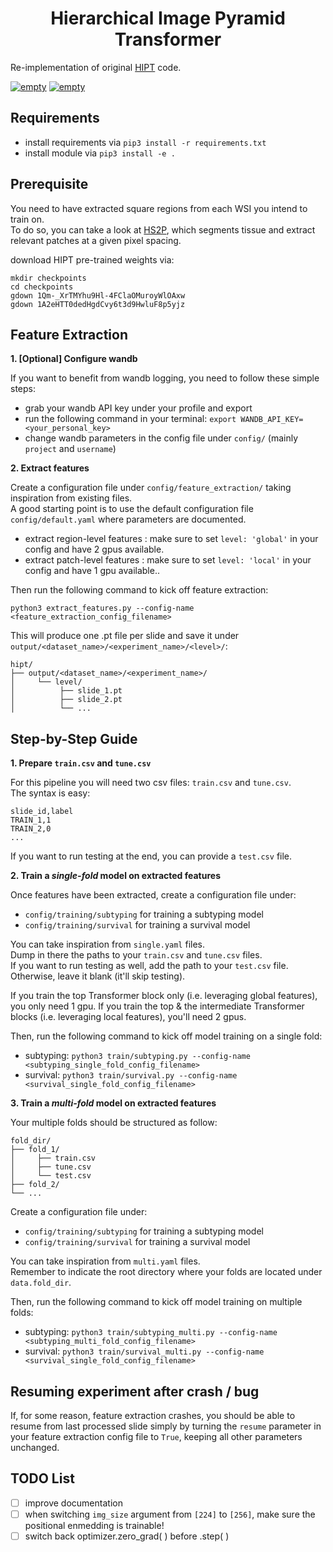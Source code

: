 <h1 align="center">Hierarchical Image Pyramid Transformer</h2>


Re-implementation of original [HIPT](https://github.com/mahmoodlab/HIPT) code. 

<p>
   <a href="https://github.com/psf/black"><img alt="empty" src=https://img.shields.io/badge/code%20style-black-000000.svg></a>
   <a href="https://github.com/PyCQA/pylint"><img alt="empty" src=https://img.shields.io/github/stars/clemsgrs/hs2p?style=social></a>
</p>

## Requirements

- install requirements via `pip3 install -r requirements.txt`
- install module via `pip3 install -e .`

## Prerequisite

You need to have extracted square regions from each WSI you intend to train on.<br>
To do so, you can take a look at [HS2P](https://github.com/clemsgrs/hs2p), which segments tissue and extract relevant patches at a given pixel spacing.


download HIPT pre-trained weights via:

```
mkdir checkpoints
cd checkpoints
gdown 1Qm-_XrTMYhu9Hl-4FClaOMuroyWlOAxw
gdown 1A2eHTT0dedHgdCvy6t3d9HwluF8p5yjz
```

## Feature Extraction

**1. [Optional] Configure wandb**

If you want to benefit from wandb logging, you need to follow these simple steps:
 - grab your wandb API key under your profile and export
 - run the following command in your terminal: `export WANDB_API_KEY=<your_personal_key>`
 - change wandb parameters in the config file under `config/` (mainly `project` and `username`)

**2. Extract features**

Create a configuration file under `config/feature_extraction/` taking inspiration from existing files.<br>
A good starting point is to use the default configuration file `config/default.yaml` where parameters are documented.

- extract region-level features : make sure to set `level: 'global'` in your config and have 2 gpus available.<br>
- extract patch-level features : make sure to set `level: 'local'` in your config and have 1 gpu available..<br>

Then run the following command to kick off feature extraction:

`python3 extract_features.py --config-name <feature_extraction_config_filename>`

This will produce one .pt file per slide and save it under `output/<dataset_name>/<experiment_name>/<level>/`:

```
hipt/
├── output/<dataset_name>/<experiment_name>/
│     └── level/
│          ├── slide_1.pt
│          ├── slide_2.pt
│          └── ...
```

## Step-by-Step Guide 

**1. Prepare `train.csv` and `tune.csv`**

For this pipeline you will need two csv files: `train.csv` and `tune.csv`.<br>
The syntax is easy:

```
slide_id,label
TRAIN_1,1
TRAIN_2,0
...
```

If you want to run testing at the end, you can provide a `test.csv` file.

**2. Train a *single-fold* model on extracted features**

Once features have been extracted, create a configuration file under:

- `config/training/subtyping` for training a subtyping model 
- `config/training/survival` for training a survival model 

You can take inspiration from `single.yaml` files.<br>
Dump in there the paths to your `train.csv` and `tune.csv` files.<br>
If you want to run testing as well, add the path to your `test.csv` file. Otherwise, leave it blank (it'll skip testing).

If you train the top Transformer block only (i.e. leveraging global features), you only need 1 gpu.
If you train the top & the intermediate Transformer blocks (i.e. leveraging local features), you'll need 2 gpus.

Then, run the following command to kick off model training on a single fold:

- subtyping: `python3 train/subtyping.py --config-name <subtyping_single_fold_config_filename>`
- survival: `python3 train/survival.py --config-name <survival_single_fold_config_filename>`

**3. Train a *multi-fold* model on extracted features**

Your multiple folds should be structured as follow:

```
fold_dir/
├── fold_1/
│     ├── train.csv
│     ├── tune.csv
│     └── test.csv
├── fold_2/
└── ...
```

Create a configuration file under:

- `config/training/subtyping` for training a subtyping model 
- `config/training/survival` for training a survival model 

You can take inspiration from `multi.yaml` files.<br>
Remember to indicate the root directory where your folds are located under `data.fold_dir`.<br>

Then, run the following command to kick off model training on multiple folds:

- subtyping: `python3 train/subtyping_multi.py --config-name <subtyping_multi_fold_config_filename>`
- survival: `python3 train/survival_multi.py --config-name <survival_single_fold_config_filename>`

## Resuming experiment after crash / bug

If, for some reason, feature extraction crashes, you should be able to resume from last processed slide simply by turning the `resume` parameter in your feature extraction config file to `True`, keeping all other parameters unchanged.

## TODO List

- [ ] improve documentation
- [ ] when switching `img_size` argument from `[224]` to `[256]`, make sure the positional enmedding is trainable!
- [ ] switch back optimizer.zero_grad( ) before .step( )

